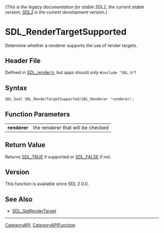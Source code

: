 ###### (This is the legacy documentation for stable SDL2, the current stable version; [SDL3](https://wiki.libsdl.org/SDL3/) is the current development version.)
# SDL_RenderTargetSupported

Determine whether a renderer supports the use of render targets.

## Header File

Defined in [SDL_render.h](https://github.com/libsdl-org/SDL/blob/SDL2/include/SDL_render.h), but apps should _only_ `#include "SDL.h"`!

## Syntax

```c
SDL_bool SDL_RenderTargetSupported(SDL_Renderer *renderer);

```

## Function Parameters

|                  |                                   |
| ---------------- | --------------------------------- |
| **renderer**     | the renderer that will be checked |

## Return Value

Returns [SDL_TRUE](SDL_TRUE) if supported or [SDL_FALSE](SDL_FALSE) if not.

## Version

This function is available since SDL 2.0.0.

## See Also

* [SDL_SetRenderTarget](SDL_SetRenderTarget)

----
[CategoryAPI](CategoryAPI), [CategoryAPIFunction](CategoryAPIFunction)

